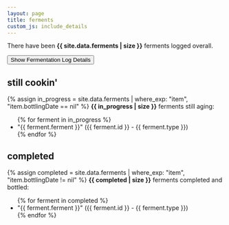```yaml
---
layout: page
title: ferments
custom_js: include_details
---
```


<p>There have been <strong>{{ site.data.ferments | size }}</strong> ferments logged overall.</p>

<button id="include_details" type="button">Show Fermentation Log Details</button>

## still cookin'
{% assign in_progress = site.data.ferments | where_exp: "item", "item.bottlingDate == nil" %}
<strong>{{ in_progress | size }}</strong> ferments still aging:
<ul id="ferments__aging">
{% for ferment in in_progress %}
    <li class="ferment">
        "{{ ferment.ferment }}" ({{ ferment.id }} - {{ ferment.type }})
        <ul class="ferment_details" style="display: none">
            <li>Started {{ ferment.primaryStartDate }}{% if ferment.startingSG != nil %} with SG ~ {{ ferment.startingSG }}{% endif %}</li>
            <li>{{ ferment.gallon }} gallon batch using {{ ferment.yeast }}</li>
        </ul>
    </li>
{% endfor %}
</ul>


## completed
{% assign completed = site.data.ferments | where_exp: "item", "item.bottlingDate != nil" %}
<strong>{{ completed | size }}</strong> ferments completed and bottled:
<ul id="ferments__completed">
{% for ferment in completed %}
    <li class="ferment">
        "{{ ferment.ferment }}" ({{ ferment.id }} - {{ ferment.type }})
        <ul class="ferment_details" style="display: none">
            <li>Started {{ ferment.primaryStartDate }}{% if ferment.startingSG != nil %} with SG ~ {{ ferment.startingSG }}{% endif %}</li>
            <li>Bottled {{ ferment.bottlingDate }}{% if ferment.finalSG != nil %} with final SG ~ {{ ferment.finalSG }}{% endif %}</li>
            <li>{{ ferment.gallon }} gallon batch using {{ ferment.yeast }}</li>
        </ul>
    </li>
{% endfor %}
</ul>
